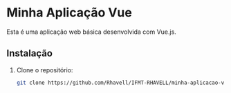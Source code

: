 # Minha Aplicação Vue

Esta é uma aplicação web básica desenvolvida com Vue.js.

## Instalação

1. Clone o repositório:
   ```bash
   git clone https://github.com/Rhavell/IFMT-RHAVELL/minha-aplicacao-vue.git
